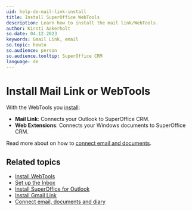 ```yaml
---
uid: help-de-mail-link-install
title: Install SuperOffice WebTools
description: Learn how to install the mail link/WebTools.
author: Kirsti Aakerholt
so.date: 04.12.2023
keywords: Gmail Link, email
so.topic: howto
so.audience: person
so.audience.tooltip: SuperOffice CRM
language: de
---
```


# Install Mail Link or WebTools

With the WebTools you [install][4]:

* **Mail Link**: Connects your Outlook to SuperOffice CRM.
* **Web Extensions**: Connects your Windows documents to SuperOffice CRM.

Read more about on how to [connect email and documents][5].

## Related topics

* [Install WebTools][3]
* [Set up the Inbox][6]
* [Install SuperOffice for Outlook][1]
* [Install Gmail Link][2]
* [Connect email, documents and diary][5]

<!-- Referenced links -->
[1]: https://appstore.superoffice.com/superoffice-as/superoffice-for-outlook
[2]: https://online.superoffice.com/appstore/superoffice-as/superoffice-gmail-link
[3]: ../../../webtools/learn/index.md
[4]: ../../../webtools/learn/install.md
[5]: ../../../learn/getting-started/connect-email-documents-diary.md
[6]: ../../inbox/learn/setup.md

<!-- Referenced images -->

